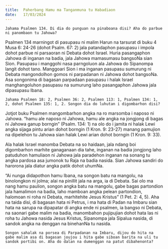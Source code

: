 ```yaml
---
title:  Paherbang Hamu ma Tanganmuna tu Habadiaon
date:   17/03/2024
---
```


`Jahama Psalmen 134. Di dia do punguan na pinaboana disi? Aha do parbue ni panombaon tu Jahowa?`

Psalmen 134 marningot di pasupasu  ni malim Harun na tarsurat di buku 4 Musa 6: 24-26 (dohot Psalm. 67: 2) jala patandaphon pasupasu i impola dohot parbue ni parsaoran ni Debata dohot Israel. Huria pasangaphon Jahowa di inganan na badia, jala Jahowa mamasumasu bangsoNa sian Sion. Pasupasu i manggohi nasa parngoluon ala Jahowa do Sipanompa langit dohot tano. Manggoari Sion i ma inganan pasupasu sumurung ni Debata mangondolhon gomos ni parpadanan ni Jahowa dohot bangsoNa. Asa songonima di bagasan parpadaan pasupasu i halak Israel manghangoluhon pasupasu na sumurung laho pasangaphon Jahowa jala dipasupasu Ibana.

`Jahama Psalmen 18: 2, Psalmen 36: 2, Psalmen 113: 1, Psalmen 134: 1, 2, dohot Psalmen 135: 1, 2. Songon dia do luhutan i digombarhon disi?`

Jotjot buku Psalmen mangombarhon angka na ro marsomba i naposo ni Jahowa. “hamu ale naposo ni Jahowa, hamu ale angka na jongjong di bagas ni Jahowa ganup borngin” (Psalm. 134: 1) na olo do i jamita ni halak Lewi angka sijaga pintu arian dohot borngin (1 Kron. 9: 23-27) manang pamujion na dipelehon tu Jahowa sian halak Lewi arian dohot borngin (1 Kron. 9: 33).

Ala halak Israel manomba Debata na so haidaan, jala ndang boi digombarhon marhite ganaganaan dia tahe, inganan na badia jongjong laho patuduhon hamuliaon ni Jahowa jala paradehon inganan na sonang tu angka pardosa asa jumonok tu Raja na badia nasida. Sian Jahowa sandiri do harorona jala diatur angka patik dohot uhumNa.

“Ai nunga didapothon hamu Ibana, na songon batu na mangolu, na binolongkon ni jolma; alai na pinillit jala na arga, ia di Debata. Sai olo ma nang hamu paulion, songon angka batu na mangolu, gabe bagas partondion jala hamalimon na badia, laho mamboan angka pelean partondion, halomoan ni roha ni Debata, marhitehite Jesus Kristus” (1 Pet. 2: 4, 5). Aha na taida disi, di bagasan hata ni Petrus, i ma hata di Padan na Imbaru sian hata na sarupa na dipapatar di angka ende ni psalmen, ia bangso ni Debata, na saonari gabe malim na badia, manombahon pujipujian dohot hata las ni roha tu Jahowa nasida Jesus Kristus, Sipanompa jala Sipalua nasida, di sandok angka na denggan na binehanNa tu nasida.

`Songon sahalak na porsea di Parpadanan na Imbaru, dijou do hita na gabe malim asa di bagasan joujou i hita gabe siboan barita na uli tu sandok portibi on. Aha do dalan na dumenggan na patut dibahenonta?`